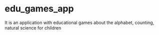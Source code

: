 # edu_games_app
It is an application with educational games about the alphabet, counting, natural science for children
